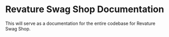 # Revature Swag Shop Documentation

This will serve as a documentation for the entire codebase for Revature Swag Shop.
